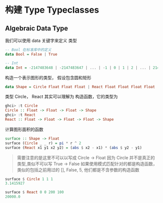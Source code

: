 # 构建 Type Typeclasses

## Algebraic Data Type

我们可以使用 data 关键字来定义 类型

```haskell
-- Bool 在标准库中的定义
data Bool = False | True

-- Int
data Int = -2147483648 | -2147483647 | ... | -1 | 0 | 1 | 2 | ... | 2147483647
```

构造一个表示图形的类型， 假设包含圆和矩形

```haskell
data Shape = Circle Float Float Float | React Float Float Float Float
```

类型 Circle， React 其实可以理解为 构造函数，它的类型为

```haskell
ghci> :t Circle
Circle :: Float -> Float -> Float -> Shape
ghci> :t React
React :: Float -> Float -> Float -> Float -> Shape
```

计算图形面积的函数

```haskell
surface :: Shape -> Float
surface (Circle _ _ r) = pi * r ^ 2
surface (React x1 y1 x2 y2) = (abs $ x2 - x1) * (abs $ y2 - y1)
```

> 需要注意的是这里不可以以写成 Circle -> Float 因为 Circle 并不是真正的类型,类似不可以写 True -> False
> 如果使用模式匹配针对的都是构造函数， 类似的包括之前用过的 [], False, 5, 他们都是不含参数的构造函数

```haskell
surface $ Circle 1 1 1
3.1415927

surface $ React 0 0 200 100
20000.0
```
